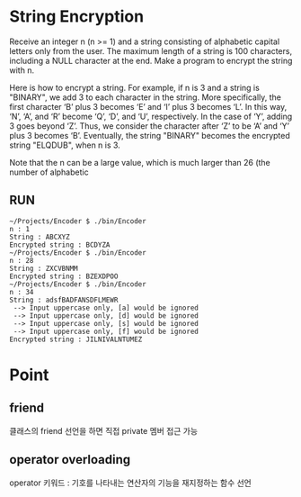 # String Encryption

Receive an integer n (n >= 1) and a string consisting of alphabetic capital letters only from the user. The maximum length of a string is 100 characters, including a NULL character at the end. Make a program to encrypt the string with n.

Here is how to encrypt a string. For example, if n is 3 and a string is "BINARY", we add 3 to each character in the string. More specifically, the first character ‘B’ plus 3 becomes ‘E’ and ‘I’ plus 3 becomes ‘L’. In this way, ‘N’, ‘A’, and ‘R’ become ‘Q’, ‘D’, and ‘U’, respectively. In the case of ‘Y’, adding 3 goes beyond ‘Z’. Thus, we consider the character after ‘Z’ to be ‘A’ and ‘Y’ plus 3 becomes ‘B’. Eventually, the string "BINARY" becomes the encrypted string "ELQDUB", when n is 3.

Note that the n can be a large value, which is much larger than 26 (the number of alphabetic

## RUN
```shell
~/Projects/Encoder $ ./bin/Encoder
n : 1
String : ABCXYZ
Encrypted string : BCDYZA
~/Projects/Encoder $ ./bin/Encoder
n : 28
String : ZXCVBNMM
Encrypted string : BZEXDPOO
~/Projects/Encoder $ ./bin/Encoder
n : 34
String : adsfBADFANSDFLMEWR
 --> Input uppercase only, [a] would be ignored
 --> Input uppercase only, [d] would be ignored
 --> Input uppercase only, [s] would be ignored
 --> Input uppercase only, [f] would be ignored
Encrypted string : JILNIVALNTUMEZ
```

# Point
## friend

클래스의 friend 선언을 하면 직접 private 멤버 접근 가능

## operator overloading

operator 키워드 : 기호를 나타내는 연산자의 기능을 재지정하는 함수 선언